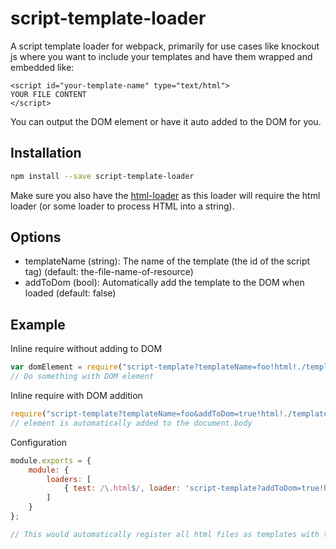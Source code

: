 # script-template-loader

A script template loader for webpack, primarily for use cases like knockout js 
where you want to include your templates and have them wrapped and embedded like:

```
<script id="your-template-name" type="text/html">
YOUR FILE CONTENT
</script>
```

You can output the DOM element or have it auto added to the DOM for you.

## Installation

```sh
npm install --save script-template-loader
```

Make sure you also have the [html-loader](https://www.npmjs.com/package/html-loader)
as this loader will require the html loader (or some loader to process HTML into a string).

## Options

* templateName (string): The name of the template (the id of the script tag) (default: the-file-name-of-resource)
* addToDom (bool): Automatically add the template to the DOM when loaded (default: false)

## Example

Inline require without adding to DOM
```js
var domElement = require("script-template?templateName=foo!html!./template.html");
// Do something with DOM element
```

Inline require with DOM addition
```js
require("script-template?templateName=foo&addToDom=true!html!./template.html");
// element is automatically added to the document.body
```

Configuration
```js
module.exports = {
    module: {
        loaders: [
            { test: /\.html$/, loader: 'script-template?addToDom=true!html' }
        ]
    }
};

// This would automatically register all html files as templates with their filenames as the id
```

